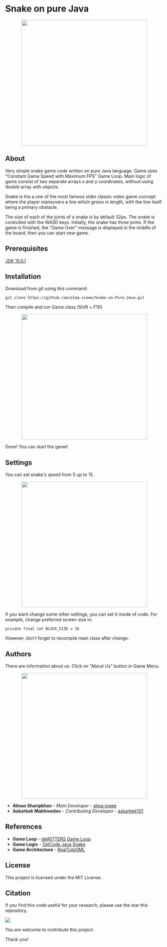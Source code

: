 # Snake on pure Java

<p align="center"><img src="https://sun9-43.userapi.com/impf/O705LDINCKurAL_ro9Ftv6ZSOZu6I0sXX8b1nw/yybRkiVTiUY.jpg?size=802x837&quality=96&proxy=1&sign=263779bf7bb3bf138f4e09407d3086ff&type=album" width="400"></p>

## About

Very simple snake game code written on pure Java language. Game uses "Constant Game Speed with Maximum FPS" Game Loop. Main logic of game consist of two separate arrays x and y coordinates, without using double array with objects.

Snake is the a one of the most famous older classic video game concept where the player maneuvers a line which grows in length, with the line itself being a primary obstacle.

The size of each of the joints of a snake is by default 32px. The snake is controlled with the WASD keys. Initially, the snake has three joints. If the game is finished, the "Game Over" message is displayed in the middle of the board, then you can start new game.

## Prerequisites

[JDK 15.0.1](https://www.oracle.com/java/technologies/javase-jdk15-downloads.html)

## Installation

Download from git using this command:

```
git clone https://github.com/alma-iceee/Snake-on-Pure-Java.git
```

Then compile and run Game.class (Shift + F10)

<p align="center"><img src="https://sun9-59.userapi.com/impf/qT3wG1sh6S5Mm-B2qu_QOpcNFzNszW1CJeVfiQ/uB2xvDiuWu0.jpg?size=800x839&quality=96&proxy=1&sign=ef37a9390e06b3eb1a0670f9569dc7a9&type=album" width="400"></p>

Done! You can start the game!

## Settings

You can set snake's speed from 5 up to 15.

<p align="center"><img src="https://sun9-20.userapi.com/impf/4jfnbi1bP9UNKPsYgln1j_pLEkJAKnbXoaR2JQ/hjRPhKqoLfU.jpg?size=803x839&quality=96&proxy=1&sign=e8132e756a71b1c1e6698a99374d0cbe&type=album" width="400"></p>

If you want change some other settings, you can set it inside of code. For example, change preferred screen size in:
```
private final int BLOCK_SIZE = 16
```
However, don't forget to recompile main class after change.

## Authors

There are information about us. Click on "About Us" button in Game Menu.

<p align="center"><img src="https://sun9-60.userapi.com/impf/2PFUQifYY3USpAooMfwYdDzZBboFALQ9ZCZ7iQ/6OhcgqK2TVw.jpg?size=802x836&quality=96&proxy=1&sign=a3f5613781836dc9b39c2c90504a9daf&type=album" width="400"></p>

* **Almas Sharipkhan** - *Main Developer* - [alma-iceee](https://github.com/alma-iceee/)
* **Askarbek Makhmedov** - *Contributing Developer* - [askarbek101](https://github.com/askarbek101/)

## References

* **Game Loop** - [deWiTTERS Game Loop](https://dewitters.com/dewitters-gameloop/)
* **Game Logic** - [ZetCode Java Snake](https://zetcode.com/javagames/snake/)
* **Game Architecture** - [RealTutsGML](https://www.youtube.com/channel/UCOs7Q7IeuzgRyARaEqif75A/)

## License

This project is licensed under the MIT License.

## Citation

If you find this code useful for your research, please use the star this repository.

<img src="https://sun9-68.userapi.com/impf/WuIcbWh7NHChjbALl-Zo6__tURWLJ8_bo7CGPw/xj_XzPvbzLk.jpg?size=1871x783&quality=96&proxy=1&sign=e214a297be59c02c9cfc252460b7ef31&type=album">

You are welcome to contribute this project.

Thank you!
